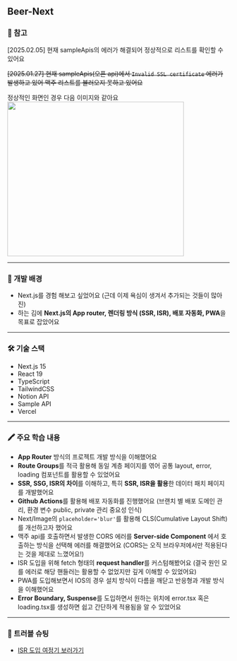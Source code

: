 ## Beer-Next

### 📌 참고
[2025.02.05] 현재 sampleApis의 에러가 해결되어 정상적으로 리스트를 확인할 수 있어요

~~[2025.01.27] 현재 sampleApis(오픈 api)에서  ```Invalid SSL certificate``` 에러가 발생하고 있어 맥주 리스트를 불러오지 못하고 있어요~~

정상적인 화면인 경우 다음 이미지와 같아요
<br />
<img src="https://github.com/user-attachments/assets/3247ca38-8701-4162-8387-0a27b38d84c0"  width="400" height="350" />

*** 

### 🔎 개발 배경
- Next.js를 경험 해보고 싶었어요 (근데 이제 욕심이 생겨서 추가되는 것들이 많아진)
- 하는 김에 **Next.js의 App router, 렌더링 방식 (SSR, ISR), 배포 자동화, PWA**을 목표로 잡았어요

*** 

### 🛠️ 기술 스택
- Next.js 15
- React 19
- TypeScript
- TailwindCSS
- Notion API
- Sample API
- Vercel

***

### 🖍️ 주요 학습 내용
- **App Router** 방식의 프로젝트 개발 방식을 이해했어요
- **Route Groups**를 적극 활용해 동일 계층 페이지를 엮어 공통 layout, error, loading 컴포넌트를 활용할 수 있었어요
- **SSR, SSG, ISR의 차이**를 이해하고, 특히 **SSR, ISR을 활용**한 데이터 패치 페이지를 개발했어요
- **Github Actions**를 활용해 배포 자동화를 진행했어요 (브랜치 별 배포 도메인 관리, 환경 변수 public, private 관리 중요성 인식)
- Next/Image의 ```placeholder='blur'```를 활용해 CLS(Cumulative Layout Shift)를 개선하고자 했어요
- 맥주 api를 호출하면서 발생한 CORS 에러를 **Server-side Component** 에서 호출하는 방식을 선택해 에러를 해결했어요 (CORS는 오직 브라우저에서만 적용된다는 것을 제대로 느꼈어요!)
- ISR 도입을 위해 fetch 형태의 **request handler**를 커스텀해봤어요 (결국 원인 모를 에러로 해당 핸들러는 활용할 수 없었지만 깊게 이해할 수 있었어요)
- PWA를 도입해보면서 IOS의 경우 설치 방식이 다름을 깨닫고 반응형과 개발 방식을 이해했어요
- **Error Boundary, Suspense**를 도입하면서 원하는 위치에 error.tsx 혹은 loading.tsx를 생성하면 쉽고 간단하게 적용됨을 알 수 있었어요

***

### 🤯 트러블 슈팅
- [ISR 도입 여정기 보러가기](https://velog.io/@jiy7107/ISR-%EB%8F%84%EC%9E%85-%EC%97%AC%EC%A0%95%EA%B8%B0)
